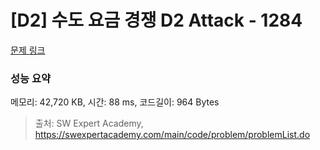 # [D2] 수도 요금 경쟁 D2 Attack - 1284 

[문제 링크](https://swexpertacademy.com/main/code/problem/problemDetail.do?contestProbId=AV189xUaI8UCFAZN) 

### 성능 요약

메모리: 42,720 KB, 시간: 88 ms, 코드길이: 964 Bytes



> 출처: SW Expert Academy, https://swexpertacademy.com/main/code/problem/problemList.do